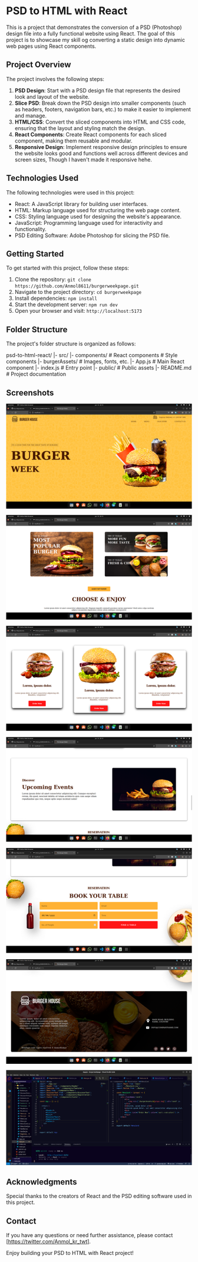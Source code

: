 # PSD to HTML with React

This is a project that demonstrates the conversion of a PSD (Photoshop) design file into a fully functional website using React. The goal of this project is to showcase my skill og converting a static design into dynamic web pages using React components.

## Project Overview

The project involves the following steps:

1. **PSD Design**: Start with a PSD design file that represents the desired look and layout of the website.
2. **Slice PSD**: Break down the PSD design into smaller components (such as headers, footers, navigation bars, etc.) to make it easier to implement and manage.
3. **HTML/CSS**: Convert the sliced components into HTML and CSS code, ensuring that the layout and styling match the design.
4. **React Components**: Create React components for each sliced component, making them reusable and modular.
5. **Responsive Design**: Implement responsive design principles to ensure the website looks good and functions well across different devices and screen sizes, Though I haven't made it responsive hehe.

## Technologies Used

The following technologies were used in this project:

- React: A JavaScript library for building user interfaces.
- HTML: Markup language used for structuring the web page content.
- CSS: Styling language used for designing the website's appearance.
- JavaScript: Programming language used for interactivity and functionality.
- PSD Editing Software: Adobe Photoshop for slicing the PSD file.

## Getting Started

To get started with this project, follow these steps:

1. Clone the repository: `git clone https://github.com/Anmol8611/burgerweekpage.git`
2. Navigate to the project directory: `cd burgerweekpage`
3. Install dependencies: `npm install`
4. Start the development server: `npm run dev`
5. Open your browser and visit: `http://localhost:5173`

## Folder Structure

The project's folder structure is organized as follows:

psd-to-html-react/
|- src/
|- components/ # React components # Style components
|- burgerAssets/ # Images, fonts, etc.
|- App.js # Main React component
|- index.js # Entry point
|- public/ # Public assets
|- README.md # Project documentation  

## Screenshots

![Header screenshot](./finalProduct/header.png)

![Choose&Enjoy screenshot](./finalProduct/choose%26Enjoy.png)

![MenuOfBurger screenshot](./finalProduct/menuBurger.png)

![Events screenshot](./finalProduct/events.png)

![BookingForm screenshot](./finalProduct/booking.png)

![Footer screenshot](./finalProduct/footer.png)

![myIDE screenshot](./finalProduct/code.png)

## Acknowledgments

Special thanks to the creators of React and the PSD editing software used in this project.

## Contact

If you have any questions or need further assistance, please contact [https://twitter.com/Anmol_kr_twt].

Enjoy building your PSD to HTML with React project!
